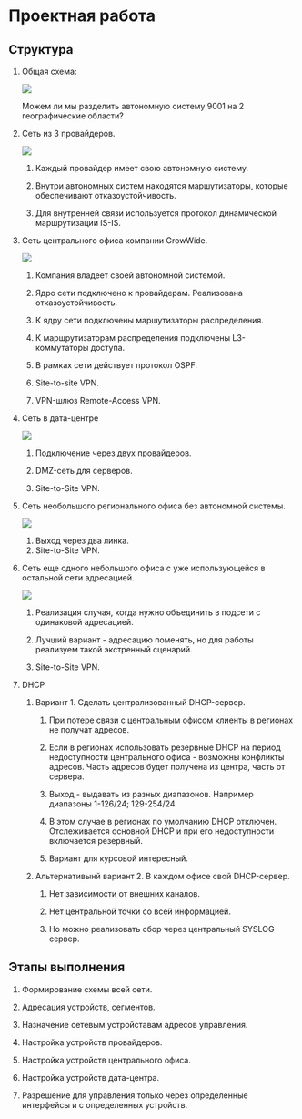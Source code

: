 # Проектная работа

## Структура

1. Общая схема:
   
   ![](C:\Users\lda2\Documents\Network%20Engineer\OTUS\00%20-%20Проект\screenshots\2021-06-05-17-50-14-image.png)
   
   Можем ли мы разделить автономную систему 9001 на 2 географические области?

2. Сеть из 3 провайдеров.
   
   ![](C:\Users\lda2\Documents\Network%20Engineer\OTUS\00%20-%20Проект\screenshots\2021-06-05-17-33-50-image.png)
   
   1. Каждый провайдер имеет свою автономную систему.
   
   2. Внутри автономных систем находятся маршутизаторы, которые обеспечивают отказоустойчивость.
   
   3. Для внутренней связи используется протокол динамической маршрутизации IS-IS.

3. Сеть центрального офиса компании GrowWide.
   
   ![](C:\Users\lda2\Documents\Network%20Engineer\OTUS\00%20-%20Проект\screenshots\2021-06-05-17-34-28-image.png)
   
   1. Компания владеет своей автономной системой.
   
   2. Ядро сети подключено к провайдерам. Реализована отказоустойчивость.
   
   3. К ядру сети подключены маршутизаторы распределения.
   
   4. К маршрутизаторам распределения подключены L3-коммутаторы доступа.
   
   5. В рамках сети действует протокол OSPF.
   
   6. Site-to-site VPN.
   
   7. VPN-шлюз Remote-Access VPN.

4. Сеть в дата-центре 
   
   ![](C:\Users\lda2\Documents\Network%20Engineer\OTUS\00%20-%20Проект\screenshots\2021-06-05-17-46-36-image.png)
   
   1. Подключение через двух провайдеров.
   
   2. DMZ-сеть для серверов.
   
   3. Site-to-Site VPN.

5. Сеть необольшого регионального офиса без автономной системы.
   
   ![](C:\Users\lda2\Documents\Network%20Engineer\OTUS\00%20-%20Проект\screenshots\2021-06-05-17-47-46-image.png)
   
   1. Выход через два линка. 
   2. Site-to-Site VPN.

6. Сеть еще одного небольшого офиса с уже использующейся в остальной сети адресацией.
   
   ![](C:\Users\lda2\Documents\Network%20Engineer\OTUS\00%20-%20Проект\screenshots\2021-06-05-17-48-07-image.png)
   
   1. Реализация случая, когда нужно объединить в подсети с одинаковой адресацией.
   
   2. Лучший вариант - адресацию поменять, но для работы реализуем такой экстренный сценарий.
   
   3. Site-to-Site VPN. 

8. DHCP
   
   1. Вариант 1. Сделать централизованный DHCP-сервер.
      
      1. При потере связи с центральным офисом клиенты в регионах не получат адресов.
      
      2. Если в регионах использовать резервные DHCP на период недоступности центрального офиса - возможны конфликты адресов. Часть адресов будет получена из центра, часть от сервера.
      
      3. Выход - выдавать из разных диапазонов. Например диапазоны 1-126/24; 129-254/24.
      
      4. В этом случае в регионах по умолчанию DHCP отключен. Отслеживается основной DHCP и при его недоступности включается резервный.
      
      5. Вариант для курсовой интересный.
   
   2. Альтернативынй вариант 2. В каждом офисе свой DHCP-сервер.
      
      1. Нет зависимости от внешних каналов.
      
      2. Нет центральной точки со всей информацией.
      
      3. Но можно реализовать сбор через центральный SYSLOG-сервер.
   
   

## Этапы выполнения

1. Формирование схемы всей сети.

2. Адресация устройств, сегментов.

3. Назначение сетевым устройставам адресов управления.

4. Настройка устройств провайдеров.

5. Настройка устройств центрального офиса.

6. Настройка устройств дата-центра.

7. Разрешение для управления только через определенные интерфейсы и с определенных устройств.
